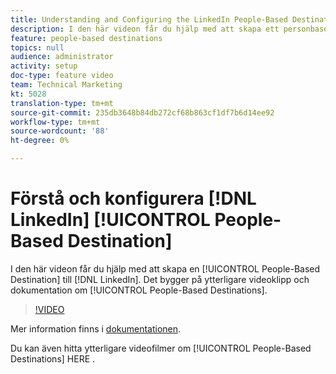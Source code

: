 ```yaml
---
title: Understanding and Configuring the LinkedIn People-Based Destination
description: I den här videon får du hjälp med att skapa ett personbaserat mål för LinkedIn. Det bygger på ytterligare videor och dokumentation om personbaserade destinationer.
feature: people-based destinations
topics: null
audience: administrator
activity: setup
doc-type: feature video
team: Technical Marketing
kt: 5028
translation-type: tm+mt
source-git-commit: 235db3648b84db272cf68b863cf1df7b6d14ee92
workflow-type: tm+mt
source-wordcount: '88'
ht-degree: 0%

---
```



# Förstå och konfigurera [!DNL LinkedIn] [!UICONTROL People-Based Destination]

I den här videon får du hjälp med att skapa en [!UICONTROL People-Based Destination] till [!DNL LinkedIn]. Det bygger på ytterligare videoklipp och dokumentation om [!UICONTROL People-Based Destinations].

>[!VIDEO](https://video.tv.adobe.com/v/34171/?quality=12)

Mer information finns i [dokumentationen](https://docs.adobe.com/content/help/en/audience-manager/user-guide/features/destinations/people-based/people-based-destinations-overview.html).

Du kan även hitta ytterligare videofilmer om [!UICONTROL People-Based Destinations] HERE [](https://adobe.ly/aamlearnpbd).
